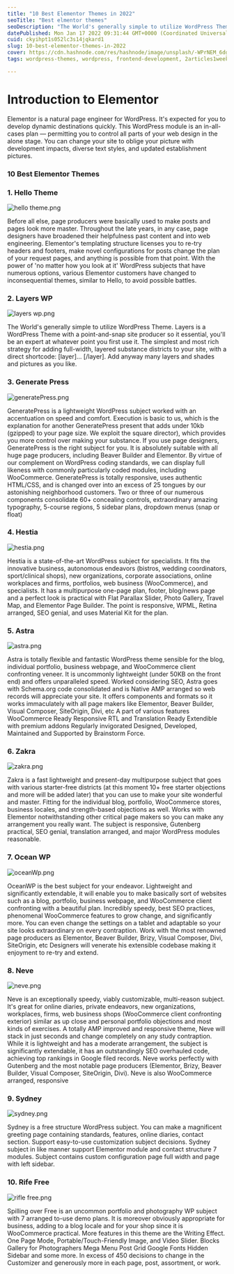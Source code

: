 ```yaml
---
title: "10 Best Elementor Themes in 2022"
seoTitle: "Best elmentor themes"
seoDescription: "The World's generally simple to utilize WordPress Theme."
datePublished: Mon Jan 17 2022 09:31:44 GMT+0000 (Coordinated Universal Time)
cuid: ckyihpt1s052lc3s14jqkard1
slug: 10-best-elementor-themes-in-2022
cover: https://cdn.hashnode.com/res/hashnode/image/unsplash/-WPrNEM_6dg/upload/v1642411763241/TB4_l8oPf.jpeg
tags: wordpress-themes, wordpress, frontend-development, 2articles1week, first-post-1

---
```


# Introduction to Elementor

Elementor is a natural page engineer for WordPress. It's expected for you to develop dynamic destinations quickly. This WordPress module is an in-all-cases plan — permitting you to control all parts of your web design in the alone stage. You can change your site to oblige your picture with development impacts, diverse text styles, and updated establishment pictures.

### 10 Best Elementor Themes

### 1. Hello Theme

![hello theme.png](https://cdn.hashnode.com/res/hashnode/image/upload/v1642409371735/cY_WTXcsL.png)

Before all else, page producers were basically used to make posts and pages look more master. Throughout the late years, in any case, page designers have broadened their helpfulness past content and into web engineering. Elementor's templating structure licenses you to re-try headers and footers, make novel configurations for posts change the plan of your request pages, and anything is possible from that point. With the power of 'no matter how you look at it' WordPress subjects that have numerous options, various Elementor customers have changed to inconsequential themes, similar to Hello, to avoid possible battles.


### 2. Layers WP

![layers wp.png](https://cdn.hashnode.com/res/hashnode/image/upload/v1642409397979/lP2bGOK-s.png)

The World's generally simple to utilize WordPress Theme. Layers is a WordPress Theme with a point-and-snap site producer so it essential, you'll be an expert at whatever point you first use it. The simplest and most rich strategy for adding full-width, layered substance districts to your site, with a direct shortcode: [layer]… [/layer]. Add anyway many layers and shades and pictures as you like.


### 3. Generate Press

![generatePress.png](https://cdn.hashnode.com/res/hashnode/image/upload/v1642409409206/HX1aw_BkM.png)

GeneratePress is a lightweight WordPress subject worked with an accentuation on speed and comfort. Execution is basic to us, which is the explanation for another GeneratePress present that adds under 10kb (gzipped) to your page size. We exploit the square director), which provides you more control over making your substance. If you use page designers, GeneratePress is the right subject for you. It is absolutely suitable with all huge page producers, including Beaver Builder and Elementor. By virtue of our complement on WordPress coding standards, we can display full likeness with commonly particularly coded modules, including WooCommerce. GeneratePress is totally responsive, uses authentic HTML/CSS, and is changed over into an excess of 25 tongues by our astonishing neighborhood customers. Two or three of our numerous components consolidate 60+ concealing controls, extraordinary amazing typography, 5-course regions, 5 sidebar plans, dropdown menus (snap or float)


### 4. Hestia

![hestia.png](https://cdn.hashnode.com/res/hashnode/image/upload/v1642409433929/S-Br6fyen.png)

Hestia is a state-of-the-art WordPress subject for specialists. It fits the innovative business, autonomous endeavors (bistros, wedding coordinators, sport/clinical shops), new organizations, corporate associations, online workplaces and firms, portfolios, web business (WooCommerce), and specialists. It has a multipurpose one-page plan, footer, blog/news page and a perfect look is practical with Flat Parallax Slider, Photo Gallery, Travel Map, and Elementor Page Builder. The point is responsive, WPML, Retina arranged, SEO genial, and uses Material Kit for the plan.


### 5. Astra

![astra.png](https://cdn.hashnode.com/res/hashnode/image/upload/v1642409448603/lm0q5wNuk.png)

Astra is totally flexible and fantastic WordPress theme sensible for the blog, individual portfolio, business webpage, and WooCommerce client confronting veneer. It is uncommonly lightweight (under 50KB on the front end) and offers unparalleled speed. Worked considering SEO, Astra goes with Schema.org code consolidated and is Native AMP arranged so web records will appreciate your site. It offers components and formats so it works immaculately with all page makers like Elementor, Beaver Builder, Visual Composer, SiteOrigin, Divi, etc A part of various features WooCommerce Ready Responsive RTL and Translation Ready Extendible with premium addons Regularly invigorated Designed, Developed, Maintained and Supported by Brainstorm Force. 


### 6. Zakra

![zakra.png](https://cdn.hashnode.com/res/hashnode/image/upload/v1642409460977/vvb1OFX2A.png)

Zakra is a fast lightweight and present-day multipurpose subject that goes with various starter-free districts (at this moment 10+ free starter objections and more will be added later) that you can use to make your site wonderful and master. Fitting for the individual blog, portfolio, WooCommerce stores, business locales, and strength-based objections as well. Works with Elementor notwithstanding other critical page makers so you can make any arrangement you really want. The subject is responsive, Gutenberg practical, SEO genial, translation arranged, and major WordPress modules reasonable.


### 7. Ocean WP

![oceanWp.png](https://cdn.hashnode.com/res/hashnode/image/upload/v1642409470359/bBRsPrVcz.png)

OceanWP is the best subject for your endeavor. Lightweight and significantly extendable, it will enable you to make basically sort of websites such as a blog, portfolio, business webpage, and WooCommerce client confronting with a beautiful plan. Incredibly speedy, best SEO practices, phenomenal WooCommerce features to grow change, and significantly more. You can even change the settings on a tablet and adaptable so your site looks extraordinary on every contraption. Work with the most renowned page producers as Elementor, Beaver Builder, Brizy, Visual Composer, Divi, SiteOrigin, etc Designers will venerate his extensible codebase making it enjoyment to re-try and extend.


### 8. Neve

![neve.png](https://cdn.hashnode.com/res/hashnode/image/upload/v1642409480994/d3mwuSxyM.png)

Neve is an exceptionally speedy, viably customizable, multi-reason subject. It's great for online diaries, private endeavors, new organizations, workplaces, firms, web business shops (WooCommerce client confronting exterior) similar as up close and personal portfolio objections and most kinds of exercises. A totally AMP improved and responsive theme, Neve will stack in just seconds and change completely on any study contraption. While it is lightweight and has a moderate arrangement, the subject is significantly extendable, it has an outstandingly SEO overhauled code, achieving top rankings in Google filed records. Neve works perfectly with Gutenberg and the most notable page producers (Elementor, Brizy, Beaver Builder, Visual Composer, SiteOrigin, Divi). Neve is also WooCommerce arranged, responsive


### 9. Sydney

![sydney.png](https://cdn.hashnode.com/res/hashnode/image/upload/v1642409493028/5_fKUwuFr.png)

Sydney is a free structure WordPress subject. You can make a magnificent greeting page containing standards, features, online diaries, contact section. Support easy-to-use customization subject decisions. Sydney subject in like manner support Elementor module and contact structure 7 modules. Subject contains custom configuration page full width and page with left sidebar.


### 10. Rife Free

![rifle free.png](https://cdn.hashnode.com/res/hashnode/image/upload/v1642409504357/yI27jTNaq.png)

Spilling over Free is an uncommon portfolio and photography WP subject with 7 arranged to-use demo plans. It is moreover obviously appropriate for business, adding to a blog locale and for your shop since it is WooCommerce practical. More features in this theme are the Writing Effect. One Page Mode, Portable/Touch-Friendly Image, and Video Slider. Blocks Gallery for Photographers Mega Menu Post Grid Google Fonts Hidden Sidebar and some more. In excess of 450 decisions to change in the Customizer and generously more in each page, post, assortment, or work.
